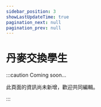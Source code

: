 ```yaml
---
sidebar_position: 3
showLastUpdateTime: true
pagination_next: null
pagination_prev: null
---
```


# 丹麥交換學生

:::caution Coming soon...

此頁面的資訊尚未新增，歡迎共同編輯。

:::